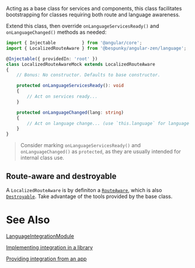 Acting as a base class for services and components, this class facilitates bootstrapping for classes requiring both route and language awareness.

Extend this class, then override `onLanguageServicesReady()` and `onLanguageChanged()` methods as needed:

```typescript
import { Injectable          } from '@angular/core';
import { LocalizedRouteAware } from '@bespunky/angular-zen/language';

@Injectable({ providedIn: 'root' })
class LocalizedRouteAwareMock extends LocalizedRouteAware
{
    // Bonus: No constructor. Defaults to base constructor.

    protected onLanguageServicesReady(): void
    {
        // Act on services ready...
    }

    protected onLanguageChanged(lang: string) 
    {
        // Act on language change... (use `this.language` for language tools)
    }
}
```

> Consider marking `onLanguageServicesReady()` and `onLanguageChanged()` as `protected`, as they are usually intended for internal class use.

## Route-aware and destroyable
A `LocalizedRouteAware` is by definiton a [`RouteAware`](../RouterXModule/RouteAware-\(abstract\).html), which is also [`Destroyable`](../CoreModule/Destroyable-\(abstract\).html).
Take advantage of the tools provided by the base class.

# See Also
[LanguageIntegrationModule](../LanguageIntegrationModule.html)

[Implementing integration in a library](Implementing-in-a-Library.html)

[Providing integration from an app](Providing-From-an-App.html)